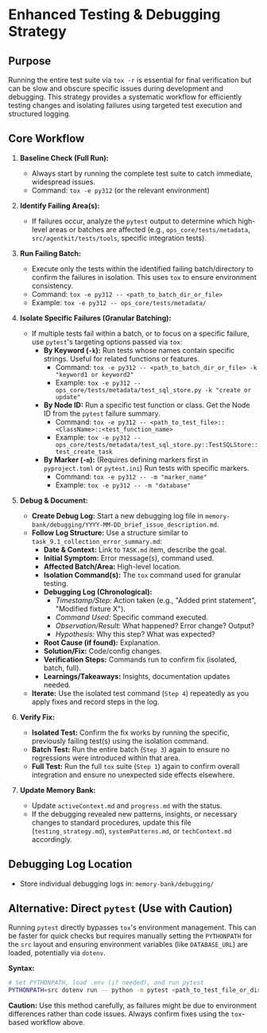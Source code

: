 # Enhanced Testing & Debugging Strategy

## Purpose

Running the entire test suite via `tox -r` is essential for final verification but can be slow and obscure specific issues during development and debugging. This strategy provides a systematic workflow for efficiently testing changes and isolating failures using targeted test execution and structured logging.

## Core Workflow

1.  **Baseline Check (Full Run):**
    *   Always start by running the complete test suite to catch immediate, widespread issues.
    *   Command: `tox -e py312` (or the relevant environment)

2.  **Identify Failing Area(s):**
    *   If failures occur, analyze the `pytest` output to determine which high-level areas or batches are affected (e.g., `ops_core/tests/metadata`, `src/agentkit/tests/tools`, specific integration tests).

3.  **Run Failing Batch:**
    *   Execute only the tests within the identified failing batch/directory to confirm the failures in isolation. This uses `tox` to ensure environment consistency.
    *   Command: `tox -e py312 -- <path_to_batch_dir_or_file>`
    *   Example: `tox -e py312 -- ops_core/tests/metadata/`

4.  **Isolate Specific Failures (Granular Batching):**
    *   If multiple tests fail within a batch, or to focus on a specific failure, use `pytest`'s targeting options passed via `tox`:
        *   **By Keyword (`-k`):** Run tests whose names contain specific strings. Useful for related functions or features.
            *   Command: `tox -e py312 -- <path_to_batch_dir_or_file> -k "keyword1 or keyword2"`
            *   Example: `tox -e py312 -- ops_core/tests/metadata/test_sql_store.py -k "create or update"`
        *   **By Node ID:** Run a specific test function or class. Get the Node ID from the `pytest` failure summary.
            *   Command: `tox -e py312 -- <path_to_test_file>::<ClassName>::<test_function_name>`
            *   Example: `tox -e py312 -- ops_core/tests/metadata/test_sql_store.py::TestSQLStore::test_create_task`
        *   **By Marker (`-m`):** (Requires defining markers first in `pyproject.toml` or `pytest.ini`) Run tests with specific markers.
            *   Command: `tox -e py312 -- -m "marker_name"`
            *   Example: `tox -e py312 -- -m "database"`

5.  **Debug & Document:**
    *   **Create Debug Log:** Start a new debugging log file in `memory-bank/debugging/YYYY-MM-DD_brief_issue_description.md`.
    *   **Follow Log Structure:** Use a structure similar to `task_9.1_collection_error_summary.md`:
        *   **Date & Context:** Link to `TASK.md` item, describe the goal.
        *   **Initial Symptom:** Error message(s), command used.
        *   **Affected Batch/Area:** High-level location.
        *   **Isolation Command(s):** The `tox` command used for granular testing.
        *   **Debugging Log (Chronological):**
            *   *Timestamp/Step:* Action taken (e.g., "Added print statement", "Modified fixture X").
            *   *Command Used:* Specific command executed.
            *   *Observation/Result:* What happened? Error change? Output?
            *   *Hypothesis:* Why this step? What was expected?
        *   **Root Cause (if found):** Explanation.
        *   **Solution/Fix:** Code/config changes.
        *   **Verification Steps:** Commands run to confirm fix (isolated, batch, full).
        *   **Learnings/Takeaways:** Insights, documentation updates needed.
    *   **Iterate:** Use the isolated test command (`Step 4`) repeatedly as you apply fixes and record steps in the log.

6.  **Verify Fix:**
    *   **Isolated Test:** Confirm the fix works by running the specific, previously failing test(s) using the isolation command.
    *   **Batch Test:** Run the entire batch (`Step 3`) again to ensure no regressions were introduced within that area.
    *   **Full Test:** Run the full `tox` suite (`Step 1`) again to confirm overall integration and ensure no unexpected side effects elsewhere.

7.  **Update Memory Bank:**
    *   Update `activeContext.md` and `progress.md` with the status.
    *   If the debugging revealed new patterns, insights, or necessary changes to standard procedures, update this file (`testing_strategy.md`), `systemPatterns.md`, or `techContext.md` accordingly.

## Debugging Log Location

*   Store individual debugging logs in: `memory-bank/debugging/`

## Alternative: Direct `pytest` (Use with Caution)

Running `pytest` directly bypasses `tox`'s environment management. This can be faster for quick checks but requires manually setting the `PYTHONPATH` for the `src` layout and ensuring environment variables (like `DATABASE_URL`) are loaded, potentially via `dotenv`.

**Syntax:**

```bash
# Set PYTHONPATH, load .env (if needed), and run pytest
PYTHONPATH=src dotenv run -- python -m pytest <path_to_test_file_or_dir> [pytest_options]
```

**Caution:** Use this method carefully, as failures might be due to environment differences rather than code issues. Always confirm fixes using the `tox`-based workflow above.
